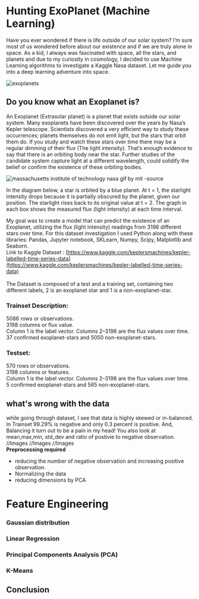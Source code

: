 # Hunting ExoPlanet (Machine Learning)

Have you ever wondered if there is life outside of our solar system? I’m sure most of us wondered before about our existence and if we are truly alone in space. As a kid, I always was fascinated with space, all the stars, and planets and due to my curiosity in cosmology, I decided to use Machine Learning algorithms to investigate a Kaggle Nasa dataset. Let me guide you into a deep learning adventure into space.

![exoplanets](http://www.astronomy.com/-/media/Images/News%20and%20Observing/News/2018/10/EuropaViewofJupiter.jpg?mw=1000&mh=800)


## Do you know what an Exoplanet is?
An Exoplanet (Extrasolar planet) is a planet that exists outside our solar system. Many exoplanets have been discovered over 
the years by Nasa’s Kepler telescope. Scientists discovered a very efficient way to study these occurrences; planets themselves
do not emit light, but the stars that orbit them do. If you study and watch these stars over time there may be a regular 
dimming of their flux (The light intensity). That’s enough evidence to say that there is an orbiting body near the star. 
Further studies of the candidate system capture light at a different wavelength, could solidify the belief or confirm the
existence of these orbiting bodies.

![massachusetts institute of technology nasa gif by mit -source](https://user-images.githubusercontent.com/24231101/38481477-e12cd234-3b7f-11e8-8ba7-0d81121fb937.gif)



In the diagram below, a star is orbited by a blue planet. At t = 1, the starlight intensity drops because it is partially 
obscured by the planet, given our position. The starlight rises back to its original value at t = 2. 
The graph in each box shows the measured flux (light intensity) at each time interval.



My goal was to create a model that can predict the existence of an Exoplanet, utilizing the flux (light intensity) readings from 3198 different stars over time. For this dataset investigation I used Python along with these libraries: Pandas, Jupyter notebook, SKLearn, Numpy, Scipy, Matplotlib and Seaborn.<br>
Link to Kaggle Dataset : [https://www.kaggle.com/keplersmachines/kepler-labelled-time-series-data](https://www.kaggle.com/keplersmachines/kepler-labelled-time-series-data)<br><br>
The Dataset is composed of a test and a training set, containing two different labels, 2 is an exoplanet star and 1 is a non-exoplanet-star.
### Trainset Description:
 5086 rows or observations.<br>
 3198 columns or flux value.<br>
 Column 1 is the label vector. Columns 2–3198 are the flux values over time.<br>
 37 confirmed exoplanet-stars and 5050 non-exoplanet-stars.<br>

### Testset:
570 rows or observations.<br>
3198 columns or features.<br>
Column 1 is the label vector. Columns 2–3198 are the flux values over time.<br>
5 confirmed exoplanet-stars and 565 non-exoplanet-stars.<br>


## what's wrong with the data
while going through dataset, I see that data is highly skewed or in-balanced. In Trainset 99.29% is negative and only 0.3 percent is positive. And, Balancing it turn out to be a pain in my head!
You also look at mean,max,min, std_dev and ratio of postivie to negative observation.<br>
//Images
//Images
//Images<br>
**Preprocessing required**
 * reducing the number of negative observation and increasing positive observation.
 * Normalizing the data
 * reducing dimensions by PCA
 
# Feature Engineering

### Gaussian distribution



### Linear Regression


### Principal Components Analysis (PCA)



### K-Means


## Conclusion



